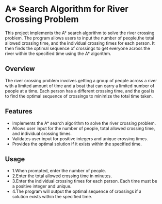# A* Search Algorithm for River Crossing Problem 
 
This project implements the A* search algorithm to solve the river crossing problem. The program 
allows users to input the number of people,the total allowed crossing time, and the individual 
crossing times for each person. It then finds the optimal sequence of crossings to get everyone 
across the river within the specified time using the A* algorithm.

## Overview
The river crossing problem involves getting a group of people across a river with a limited amount of time and a boat that can carry a limited number of people at a time. 
Each person has a different crossing time, and the goal is to find the optimal sequence of crossings to minimize the total time taken.
## Features
* Implements the A* search algorithm to solve the river crossing problem.
* Allows user input for the number of people, total allowed crossing time, and individual crossing times.
* Validates user input for positive integers and unique crossing times.
* Provides the optimal solution if it exists within the specified time.

## Usage
* 1.When prompted, enter the number of people.
* 2.Enter the total allowed crossing time in minutes.
* 3.Enter the individual crossing times for each person. Each time must be a positive integer and unique.
* 4.The program will output the optimal sequence of crossings if a solution exists within the specified time.
